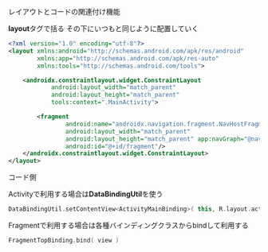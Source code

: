 レイアウトとコードの関連付け機能

**layout**タグで括る
その下にいつもと同じように配置していく

```xml
<?xml version="1.0" encoding="utf-8"?>
<layout xmlns:android="http://schemas.android.com/apk/res/android"
        xmlns:app="http://schemas.android.com/apk/res-auto"
        xmlns:tools="http://schemas.android.com/tools">

    <androidx.constraintlayout.widget.ConstraintLayout
            android:layout_width="match_parent"
            android:layout_height="match_parent"
            tools:context=".MainActivity">

        <fragment
                android:name="androidx.navigation.fragment.NavHostFragment"
                android:layout_width="match_parent"
                android:layout_height="match_parent" app:navGraph="@navigation/nav_graph" app:defaultNavHost="true"
                android:id="@+id/fragment"/>
    </androidx.constraintlayout.widget.ConstraintLayout>
</layout>
```

コード側

Activityで利用する場合は**DataBindingUtil**を使う

```kotlin
DataBindingUtil.setContentView<ActivityMainBinding>( this, R.layout.activity_main )
```

Fragmentで利用する場合は各種バインディングクラスからbindして利用する

```kotlin
FragmentTopBinding.bind( view )
```
